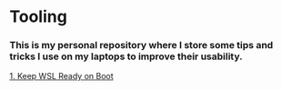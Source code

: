 # Tooling
### This is my personal repository where I store some tips and tricks I use on my laptops to improve their usability.
[1. Keep WSL Ready on Boot](wsl_on_boot.md)
